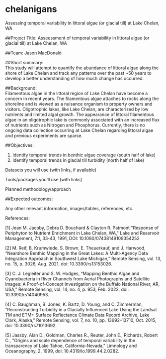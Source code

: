 # chelanigans
Assessing temporal variability in littoral algae (or glacial till) at Lake Chelan, WA   

##Project Title: Asseessment of temporal variability in littoral algae (or glacial till) at Lake Chelan, WA  

##Team: Jason MacDonald  

##Short summary:  
This study will attempt to quantify the abundance of littoral algae along the shore of Lake Chelan and track any patterns over the past ~50 years to develop a better understanding of how much change has occurred.  

##Background:  
Filamentous algae in the littoral region of Lake Chelan have become a concern in recent years. The filamentous algae attaches to rocks along the shoreline and is viewed as a nuisance organism to property owners and visitors. Oligotrophic lakes, like Lake Chelan, are characterized by low nutrients and limited algal growth. The appearance of littoral filamentous algae in an oligotrophic lake is commonly associated with an increased flux of nutrients such as Nitrogen and Phosphorus. Currently, there is no ongoing data collection occurring at Lake Chelan regarding littoral algae and previous experiments are sparse.   

##Objectives:  
1. Identify temporal trends in benthic algae coverage (south half of lake)  
2. Identify temporal trends in glacial till turbidity (north half of lake)  

Datasets you will use (with links, if available)  
  
Tools/packages you’ll use (with links)  

Planned methodology/approach  

##Expected outcomes:  


Any other relevant information, images/tables, references, etc.

References:

[1]
Jean M. Jacoby, Debra D. Bouchard & Clayton R. Patmont "Response of Periphyton to Nutrient Enrichment in Lake Chelan, WA," Lake and Reservoir Management, 7:1, 33-43, 1991, DOI: 10.1080/07438149109354252

[2]
M. Reif, B. Krumwiede, S. Brown, E. Theuerkauf, and J. Harwood, “Nearshore Benthic Mapping in the Great Lakes: A Multi-Agency Data Integration Approach in Southwest Lake Michigan,” Remote Sensing, vol. 13, no. 15, p. 3026, Aug. 2021, doi: 10.3390/rs13153026.

[3]
C. J. Legleiter and S. W. Hodges, “Mapping Benthic Algae and Cyanobacteria in River Channels from Aerial Photographs and Satellite Images: A Proof-of-Concept Investigation on the Buffalo National River, AR, USA,” Remote Sensing, vol. 14, no. 4, p. 953, Feb. 2022, doi: 10.3390/rs14040953.

[4]
C. Baughman, B. Jones, K. Bartz, D. Young, and C. Zimmerman, “Reconstructing Turbidity in a Glacially Influenced Lake Using the Landsat TM and ETM+ Surface Reflectance Climate Data Record Archive, Lake Clark, Alaska,” Remote Sensing, vol. 7, no. 10, pp. 13692–13710, Oct. 2015, doi: 10.3390/rs71013692.

[5]
Jassby, Alan D., Goldman, Charles R., Reuter, John E., Richards, Robert C., "Origins and scale dependence of temporal variability in the transparency of Lake Tahoe, California–Nevada," Limnology and Oceanography, 2, 1999, doi: 10.4319/lo.1999.44.2.0282.